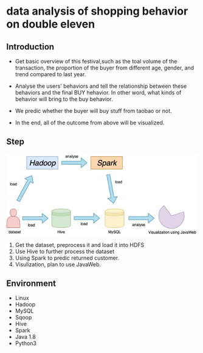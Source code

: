 # data analysis of shopping behavior on double eleven


## Introduction

+ Get basic overview of this festival,such as the toal volume of the transaction, the proportion of the buyer from different age, gender, and trend compared to last year. 

+ Analyse the users' behaviors and tell the relationship between these behaviors and the final BUY hehavior. In other word, what kinds of behavior will bring to the buy behavior.

+ We predic whether the buyer will buy stuff from taobao or not.

+ In the end, all of the outcome from above will be visualized.

## Step

![image](https://github.com/ACFightOn/CSCI596-Final-Project/blob/main/Schema.jpg)

1. Get the dataset, preprocess it and load it into HDFS
2. Use Hive to further process the dataset
3. Using Spark to predic returned customer.
4. Visulization, plan to use JavaWeb.

## Environment
+ Linux
+ Hadoop
+ MySQL
+ Sqoop
+ Hive
+ Spark
+ Java 1.8
+ Python3
